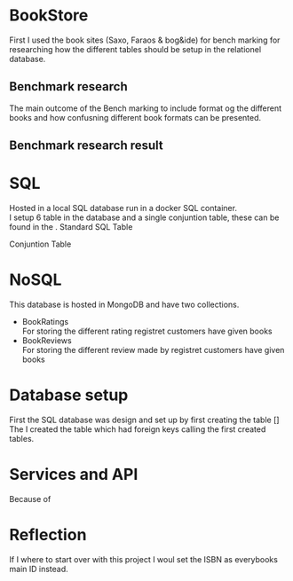 # BookStore
First I used the book sites (Saxo, Faraos & bog&ide) for bench marking for researching how the different tables should be setup in the relationel database. 

## Benchmark research  
The main outcome of the Bench marking to include format og the different books and how confusning different book formats can be presented.  


## Benchmark research result  


# SQL  
Hosted in a local SQL database run in a docker SQL container.  
I setup 6 table in the database and a single conjuntion table, these can be found in the .
Standard SQL Table  

Conjuntion Table  

# NoSQL  
This database is hosted in MongoDB and have two collections.  
- BookRatings  
For storing the different rating registret customers have given books
- BookReviews  
For storing the different review made by registret customers have given books

# Database setup  
First the SQL database was design and set up by first creating the table []
The I created the table which had foreign keys calling the first created tables. 

# Services and API
Because of 

# Reflection
If I where to start over with this project I woul set the ISBN as everybooks main ID instead.  



